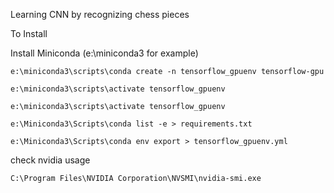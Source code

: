 Learning CNN by recognizing chess pieces


To Install

Install Miniconda (e:\miniconda3 for example)

```
e:\miniconda3\scripts\conda create -n tensorflow_gpuenv tensorflow-gpu

e:\miniconda3\scripts\activate tensorflow_gpuenv
```

```
e:\miniconda3\scripts\activate tensorflow_gpuenv

e:\Miniconda3\Scripts\conda list -e > requirements.txt

e:\Miniconda3\Scripts\conda env export > tensorflow_gpuenv.yml
```

check nvidia usage
```
C:\Program Files\NVIDIA Corporation\NVSMI\nvidia-smi.exe
```